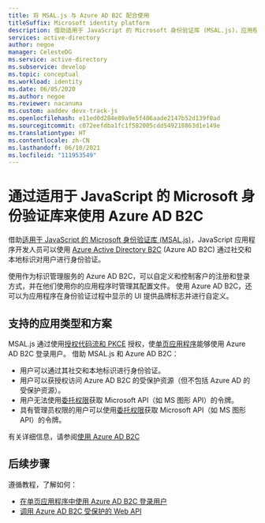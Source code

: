 ```yaml
---
title: 将 MSAL.js 与 Azure AD B2C 配合使用
titleSuffix: Microsoft identity platform
description: 借助适用于 JavaScript 的 Microsoft 身份验证库 (MSAL.js)，应用程序可以使用 Azure AD B2C 并获取用于调用受保护 Web API 的令牌。 这些 Web API 可以是 Microsoft Graph、其他 Microsoft API、其他来源的 Web API 或你自己的 Web API。
services: active-directory
author: negoe
manager: CelesteDG
ms.service: active-directory
ms.subservice: develop
ms.topic: conceptual
ms.workload: identity
ms.date: 06/05/2020
ms.author: negoe
ms.reviewer: nacanuma
ms.custom: aaddev devx-track-js
ms.openlocfilehash: e11ed0d284e89a9e5f406aade2147b52d139f0ad
ms.sourcegitcommit: c072eefdba1fc1f582005cdd549218863d1e149e
ms.translationtype: HT
ms.contentlocale: zh-CN
ms.lasthandoff: 06/10/2021
ms.locfileid: "111953549"
---
```

# <a name="use-the-microsoft-authentication-library-for-javascript-to-work-with-azure-ad-b2c"></a>通过适用于 JavaScript 的 Microsoft 身份验证库来使用 Azure AD B2C

借助[适用于 JavaScript 的 Microsoft 身份验证库 (MSAL.js)](https://github.com/AzureAD/microsoft-authentication-library-for-js)，JavaScript 应用程序开发人员可以使用 [Azure Active Directory B2C](../../active-directory-b2c/overview.md) (Azure AD B2C) 通过社交和本地标识对用户进行身份验证。

使用作为标识管理服务的 Azure AD B2C，可以自定义和控制客户的注册和登录方式，并在他们使用你的应用程序时管理其配置文件。 使用 Azure AD B2C，还可以为应用程序在身份验证过程中显示的 UI 提供品牌标志并进行自定义。

## <a name="supported-app-types-and-scenarios"></a>支持的应用类型和方案

MSAL.js 通过使用[授权代码流和 PKCE](../../active-directory-b2c/authorization-code-flow.md) 授权，使[单页应用程序](../../active-directory-b2c/application-types.md#single-page-applications)能够使用 Azure AD B2C 登录用户。 借助 MSAL.js 和 Azure AD B2C：

- 用户可以通过其社交和本地标识进行身份验证。
- 用户可以获授权访问 Azure AD B2C 的受保护资源（但不包括 Azure AD 的受保护资源）。
- 用户无法使用[委托权限](/azure/active-directory/develop/v2-permissions-and-consent#permission-types)获取 Microsoft API（如 MS 图形 API）的令牌。
- 具有管理员权限的用户可以使用[委托权限](/azure/active-directory/develop/v2-permissions-and-consent#permission-types)获取 Microsoft API（如 MS 图形 API）的令牌。

有关详细信息，请参阅[使用 Azure AD B2C](https://github.com/AzureAD/microsoft-authentication-library-for-js/blob/dev/lib/msal-browser/docs/working-with-b2c.md)

## <a name="next-steps"></a>后续步骤

遵循教程，了解如何：

- [在单页应用程序中使用 Azure AD B2C 登录用户](../../active-directory-b2c/tutorial-single-page-app.md)
- [调用 Azure AD B2C 受保护的 Web API](../../active-directory-b2c/tutorial-single-page-app-webapi.md)